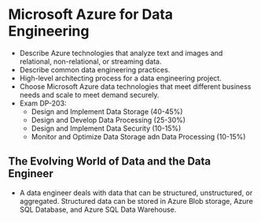 # Microsoft Azure for Data Engineering
- Describe Azure technologies that analyze text and images and relational, non-relational, or streaming data.
- Describe common data engineering practices.
- High-level architecting process for a data engineering project.
- Choose Microsoft Azure data technologies that meet different business needs and scale to meet demand securely.
- Exam DP-203:
  - Design and Implement Data Storage (40-45%)
  - Design and Develop Data Processing (25-30%)
  - Design and Implement Data Security (10-15%)
  - Monitor and Optimize Data Storage adn Data Processing (10-15%)
## The Evolving World of Data and the Data Engineer
- A data engineer deals with data that can be structured, unstructured, or aggregated. Structured data can be stored in Azure Blob storage, Azure SQL Database, and Azure SQL Data Warehouse.